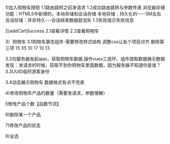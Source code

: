 1)加入购物车按钮
1.1路由跳转之前发请求
1.2成功路由跳转与参数传递
浏览器存储功能：HTML5中新增的，本地存储和会话存储
本地存储：持久化的----5M左右
会话存储：并非持久---会话结束数据就消失
1.3失败提示失败信息


2)addCartSuccess
2.1查看详情
2.2查看购物车



3）购物车
3.1购物车静态组件-需要修改样式结构
调整css让各个项目对齐  删除第三项  15  35  10 17  10  13

3.2向服务器发起ajax，获取购物车数据,操作vuex三连环、组件猎取数据展示数据
发现：发请求的时候，获取不到你购物车里面数据，因为服务器不知道你是谁？
3.3UUID临时游客身份

3.4动态展示购物车
数据格式有点不完美



4)修改购物车产品的数量（需要发请求，参数理解）


5修改产品个数【函数节流】


6)删除某一个产品


7)修改产品的状态

8)全选